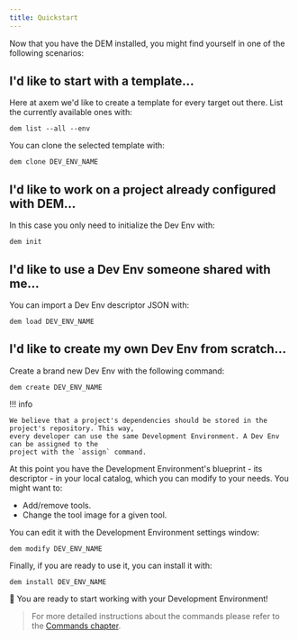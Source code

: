 ```yaml
---
title: Quickstart
---
```


Now that you have the DEM installed, you might find yourself in one of the following scenarios:

## I'd like to start with a template...

Here at axem we'd like to create a template for every target out there. List the currently available
ones with:

    dem list --all --env

You can clone the selected template with:

    dem clone DEV_ENV_NAME


## I'd like to work on a project already configured with DEM...

In this case you only need to initialize the Dev Env with:

    dem init

## I'd like to use a Dev Env someone shared with me...

You can import a Dev Env descriptor JSON with: 

    dem load DEV_ENV_NAME

## I'd like to create my own Dev Env from scratch...

Create a brand new Dev Env with the following command:

    dem create DEV_ENV_NAME

!!! info

    We believe that a project's dependencies should be stored in the project's repository. This way,
    every developer can use the same Development Environment. A Dev Env can be assigned to the 
    project with the `assign` command.

At this point you have the Development Environment's blueprint - its descriptor - in your local 
catalog, which you can modify to your needs. You might want to:

- Add/remove tools.
- Change the tool image for a given tool.

You can edit it with the Development Environment settings window:

    dem modify DEV_ENV_NAME

Finally, if you are ready to use it, you can install it with:

    dem install DEV_ENV_NAME

:tada: You are ready to start working with your Development Environment!

>For more detailed instructions about the commands please refer to the
[Commands chapter](commands.md).